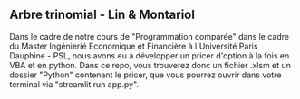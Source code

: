 ## Arbre trinomial - Lin & Montariol

Dans le cadre de notre cours de "Programmation comparée" dans le cadre du Master Ingénierié Economique et Financière à l'Université Paris Dauphine - PSL, nous avons eu à développer un pricer d'option à la fois en VBA et en python.
Dans ce repo, vous trouverez donc un fichier .xlsm et un dossier "Python" contenant le pricer, que vous pourrez ouvrir dans votre terminal via "streamlit run app.py". 
